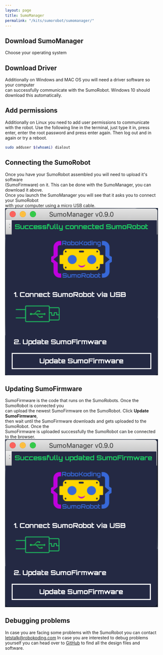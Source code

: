 ```yaml
---
layout: page
title: SumoManager
permalink: "/kits/sumorobot/sumomanager/"
---
```


## Download SumoManager
Choose your operating system

<a href="https://github.com/robokoding/sumorobot-manager/releases/latest/download/SumoManager.deb" class="icon alt fa-linux"></a>
<a href="https://github.com/robokoding/sumorobot-manager/releases/latest/download/SumoManager.dmg" class="icon alt fa-apple"></a>
<a href="https://github.com/robokoding/sumorobot-manager/releases/latest/download/SumoManager.exe" class="icon alt fa-windows"></a>

## Download Driver
Additionally on Windows and MAC OS you will need a driver software so your computer  
can successfully communicate with the SumoRobot. Windows 10 should download this automatically.

<a href="https://github.com/wemos/ch340_driver/raw/master/CH341SER_MAC_1.5.ZIP" class="icon alt fa-apple"></a>
<a href="https://github.com/wemos/ch340_driver/raw/master/CH341SER_WIN_3.5.ZIP" class="icon alt fa-windows"></a>

## Add permissions
Additionally on Linux you need to add user permissions to communicate with the robot. Use the following line in the terminal, just type it in, press enter, enter the root password and press enter again. Then log out and in again or try a reboot.
```bash
sudo adduser $(whoami) dialout
```

## Connecting the SumoRobot
Once you have your SumoRobot assembled you will need to upload it's software  
(SumoFirmware) on it. This can be done with the SumoManager, you can download it above.  
Once you launch the SumoManager you will see that it asks you to connect your SumoRobot  
with your computer using a micro USB cable.  
![sumomanager](/assets/img/sumomanager_connecting.png)

## Updating SumoFirmware
SumoFirmware is the code that runs on the SumoRobots. Once the SumoRobot is connected you  
can upload the newest SumoFirmware on the SumoRobot. Click **Update SumoFirmware**,  
then wait until the SumoFirmware downloads and gets uploaded to the SumoRobot. Once the  
SumoFirmware is uploaded successfully the SumoRobot can be connected to the browser.  
![sumomanager](/assets/img/sumomanager_update_firmware.png)

## Debugging problems

In case you are facing some problems with the SumoRobot you can contact [letstalk@robokoding.com](#)
In case you are interested to debug problems yourself you can head over to [GitHub](https://github.com/robokoding) to find all the design files and software.
